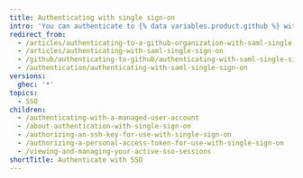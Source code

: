 ```yaml
---
title: Authenticating with single sign-on
intro: 'You can authenticate to {% data variables.product.github %} with single sign-on (SSO) and view your active sessions.'
redirect_from:
  - /articles/authenticating-to-a-github-organization-with-saml-single-sign-on
  - /articles/authenticating-with-saml-single-sign-on
  - /github/authenticating-to-github/authenticating-with-saml-single-sign-on
  - /authentication/authenticating-with-saml-single-sign-on
versions:
  ghec: '*'
topics:
  - SSO
children:
  - /authenticating-with-a-managed-user-account
  - /about-authentication-with-single-sign-on
  - /authorizing-an-ssh-key-for-use-with-single-sign-on
  - /authorizing-a-personal-access-token-for-use-with-single-sign-on
  - /viewing-and-managing-your-active-sso-sessions
shortTitle: Authenticate with SSO
---
```

